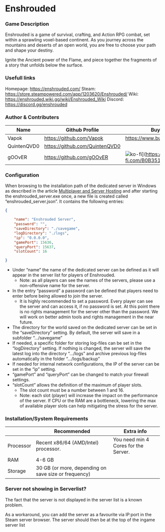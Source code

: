 # Enshrouded

### Game Description

Enshrouded is a game of survival, crafting, and Action RPG combat, set within a sprawling voxel-based continent. As you journey across the mountains and deserts of an open world, you are free to choose your path and shape your destiny.

Ignite the Ancient power of the Flame, and piece together the fragments of a story that unfolds below the surface.

### Usefull links

Homepage: https://enshrouded.com/
Steam: https://store.steampowered.com/app/1203620/Enshrouded/
Wiki: https://enshrouded.wiki.gg/wiki/Enshrouded_Wiki
Discord: https://discord.gg/enshrouded

### Author & Contributers
| Name        | Github Profile  | Buy me a Coffee |
| ------------- |-------------|-------------|
|   Vapok   | https://github.com/Vapok | https://www.buymeacoffee.com/vapok |
|   QuintenQVD0   | https://github.com/QuintenQVD0 |  |
|   gOOvER   | https://github.com/gOOvER | ![ko-fi](https://ko-fi.com/img/githubbutton_sm.svg)](https://ko-fi.com/B0B351D0Q)  |



### Configuration

When browsing to the installation path of the dedicated server in Windows as described in the article [Multiplayer and Server Hosting](https://enshrouded.zendesk.com/hc/en-us/sections/16050842957085-Multiplayer-and-Server-Hosting) and after starting the enshrouded\_server.exe once, a new file is created called “enshrouded\_server.json”. It contains the following entries:
```json
{

    "name": "Enshrouded Server",
    "password": "",
    "saveDirectory": "./savegame",
    "logDirectory": "./logs",
    "ip": "0.0.0.0",
    "gamePort": 15636,
    "queryPort": 15637,
    "slotCount": 16

}
```
*   Under “name” the name of the dedicated server can be defined as it will appear in the server list for players of Enshrouded.
    *   Note: as all players can see the names of the servers, please use a non-offensive name for the server.
*   In the entry “password” a password can be defined that players need to enter before being allowed to join the server.
    *   It is highly recommended to set a password. Every player can see the server and can access it, if no password is set. At this point there is no rights management for the server other than the password. We will work on better admin tools and rights management in the near future.
*   The directory for the world saved on the dedicated server can be set in the “saveDirectory” setting. By default, the server will save in a subfolder “…/savegame”
*   If needed, a specific folder for storing log-files can be set in the “logDirectory” setting. If nothing is changed, the server will save the latest log into the directory “…/logs” and archive previous log-files automatically in the folder “…/logs/backup”
*   If needed for internal network configurations, the IP of the server can be set in the “ip” setting.
*   “gamePort” and “queryPort” can be changed to match your firewall settings.
*   “slotCount” allows the definition of the maximum of player slots.
    *   The slot count must be a number between 1 and 16.
    *   Note: each slot (player) will increase the impact on the performance of the server. If CPU or the RAM are a bottleneck, lowering the max of available player slots can help mitigating the stress for the server.

### Installation/System Requirements

|           | Recommended  | Extra info  |
|-----------|--------------|-------------|
| Processor | Recent x86/64 (AMD/Intel) processor. | You need min 4 Cores for the Server. |
| RAM       |  4-6 GB     |
| Storage   |  30 GB (or more, depending on save size or frequency) |

### Server not showing in Serverlist?

The fact that the server is not displayed in the server list is a known problem.

As a workaround, you can add the server as a favourite via IP:port in the Steam server browser.
The server should then be at the top of the ingame server list